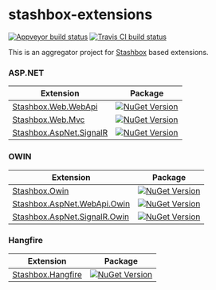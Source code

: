 # stashbox-extensions
[![Appveyor build status](https://img.shields.io/appveyor/ci/pcsajtai/stashbox-extensions/main.svg?label=appveyor)](https://ci.appveyor.com/project/pcsajtai/stashbox-extensions/branch/main) [![Travis CI build status](https://img.shields.io/travis/com/z4kn4fein/stashbox-extensions/main.svg?label=travis-ci)](https://travis-ci.com/z4kn4fein/stashbox-extensions)

This is an aggregator project for [Stashbox](https://github.com/z4kn4fein/stashbox) based extensions.

### ASP.NET
Extension | Package
--- | ---
[Stashbox.Web.WebApi](https://github.com/z4kn4fein/stashbox-extensions/tree/main/src/stashbox-web-webapi) | [![NuGet Version](https://buildstats.info/nuget/Stashbox.Web.WebApi)](https://www.nuget.org/packages/Stashbox.Web.WebApi/)
[Stashbox.Web.Mvc](https://github.com/z4kn4fein/stashbox-extensions/tree/main/src/stashbox-web-mvc) | [![NuGet Version](https://buildstats.info/nuget/Stashbox.Web.Mvc)](https://www.nuget.org/packages/Stashbox.Web.Mvc/)
[Stashbox.AspNet.SignalR](https://github.com/z4kn4fein/stashbox-extensions/tree/main/src/stashbox-signalr) | [![NuGet Version](https://buildstats.info/nuget/Stashbox.AspNet.SignalR)](https://www.nuget.org/packages/Stashbox.AspNet.SingalR/)

### OWIN
Extension | Package
--- | ---
[Stashbox.Owin](https://github.com/z4kn4fein/stashbox-extensions/tree/main/src/stashbox-owin) | [![NuGet Version](https://buildstats.info/nuget/Stashbox.Owin)](https://www.nuget.org/packages/Stashbox.Owin/)
[Stashbox.AspNet.WebApi.Owin](https://github.com/z4kn4fein/stashbox-extensions/tree/main/src/stashbox-webapi-owin) | [![NuGet Version](https://buildstats.info/nuget/Stashbox.AspNet.WebApi.Owin)](https://www.nuget.org/packages/Stashbox.AspNet.WebApi.Owin/)
[Stashbox.AspNet.SignalR.Owin](https://github.com/z4kn4fein/stashbox-extensions/tree/main/src/stashbox-signalr-owin) | [![NuGet Version](https://buildstats.info/nuget/Stashbox.AspNet.SignalR.Owin)](https://www.nuget.org/packages/Stashbox.AspNet.SignalR.Owin/)

### Hangfire
Extension | Package
--- | ---
[Stashbox.Hangfire](https://github.com/z4kn4fein/stashbox-extensions/tree/main/src/stashbox-hangfire) | [![NuGet Version](https://buildstats.info/nuget/Hangfire.Stashbox)](https://www.nuget.org/packages/Hangfire.Stashbox/)
